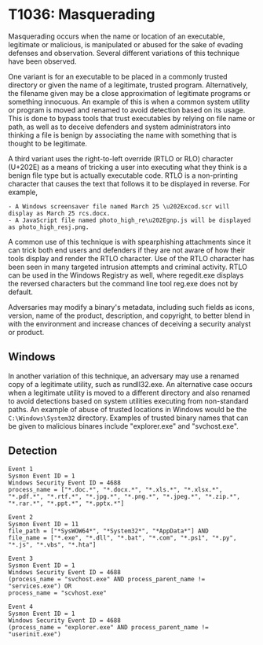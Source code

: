 # T1036: Masquerading
Masquerading occurs when the name or location of an executable, legitimate or malicious, is manipulated or abused for the sake of evading defenses and observation. Several different variations of this technique have been observed.

One variant is for an executable to be placed in a commonly trusted directory or given the name of a legitimate, trusted program. Alternatively, the filename given may be a close approximation of legitimate programs or something innocuous. An example of this is when a common system utility or program is moved and renamed to avoid detection based on its usage. This is done to bypass tools that trust executables by relying on file name or path, as well as to deceive defenders and system administrators into thinking a file is benign by associating the name with something that is thought to be legitimate.

A third variant uses the right-to-left override (RTLO or RLO) character (U+202E) as a means of tricking a user into executing what they think is a benign file type but is actually executable code. RTLO is a non-printing character that causes the text that follows it to be displayed in reverse. For example, 
```
- A Windows screensaver file named March 25 \u202Excod.scr will display as March 25 rcs.docx. 
- A JavaScript file named photo_high_re\u202Egnp.js will be displayed as photo_high_resj.png. 
```
A common use of this technique is with spearphishing attachments since it can trick both end users and defenders if they are not aware of how their tools display and render the RTLO character. Use of the RTLO character has been seen in many targeted intrusion attempts and criminal activity. RTLO can be used in the Windows Registry as well, where regedit.exe displays the reversed characters but the command line tool reg.exe does not by default. 

Adversaries may modify a binary's metadata, including such fields as icons, version, name of the product, description, and copyright, to better blend in with the environment and increase chances of deceiving a security analyst or product.

## Windows
In another variation of this technique, an adversary may use a renamed copy of a legitimate utility, such as rundll32.exe. An alternative case occurs when a legitimate utility is moved to a different directory and also renamed to avoid detections based on system utilities executing from non-standard paths. An example of abuse of trusted locations in Windows would be the ```C:\Windows\System32``` directory. Examples of trusted binary names that can be given to malicious binares include "explorer.exe" and "svchost.exe".

## Detection
```
Event 1
Sysmon Event ID = 1
Windows Security Event ID = 4688
process_name = ["*.doc.*", "*.docx.*", "*.xls.*", "*.xlsx.*", "*.pdf.*", "*.rtf.*", "*.jpg.*", "*.png.*", "*.jpeg.*", "*.zip.*", "*.rar.*", "*.ppt.*", "*.pptx.*"]

Event 2
Sysmon Event ID = 11
file_path = ["*SysWOW64*", "*System32*", "*AppData*"] AND 
file_name = ["*.exe", "*.dll", "*.bat", "*.com", "*.ps1", "*.py", "*.js", "*.vbs", "*.hta"]

Event 3
Sysmon Event ID = 1
Windows Security Event ID = 4688
(process_name = "svchost.exe" AND process_parent_name != "services.exe") OR
process_name = "scvhost.exe"

Event 4
Sysmon Event ID = 1
Windows Security Event ID = 4688
(process_name = "explorer.exe" AND process_parent_name != "userinit.exe")
```

